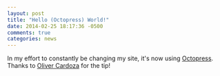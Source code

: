 ```yaml
---
layout: post
title: "Hello (Octopress) World!"
date: 2014-02-25 18:17:36 -0500
comments: true
categories: news
---
```


In my effort to constantly be changing my site, it's now using [Octopress][]. Thanks to [Oliver Cardoza][] for the tip!

[Octopress]: http://octopress.org "Octopress site"
[Oliver Cardoza]: http://olivercardoza.com "Oliver Cardoza's site"